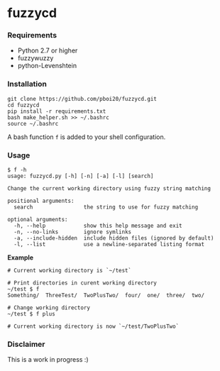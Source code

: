# fuzzycd


### Requirements

- Python 2.7 or higher
- fuzzywuzzy
- python-Levenshtein


### Installation

```
git clone https://github.com/pboi20/fuzzycd.git
cd fuzzycd
pip install -r requirements.txt
bash make_helper.sh >> ~/.bashrc
source ~/.bashrc
```

A bash function `f` is added to your shell configuration.


### Usage

```
$ f -h
usage: fuzzycd.py [-h] [-n] [-a] [-l] [search]

Change the current working directory using fuzzy string matching

positional arguments:
  search                the string to use for fuzzy matching

optional arguments:
  -h, --help            show this help message and exit
  -n, --no-links        ignore symlinks
  -a, --include-hidden  include hidden files (ignored by default)
  -l, --list            use a newline-separated listing format
```

**Example**

```
# Current working directory is `~/test`

# Print directories in curent working directory
~/test $ f
Something/  ThreeTest/  TwoPlusTwo/  four/  one/  three/  two/

# Change working directory
~/test $ f plus

# Current working directory is now `~/test/TwoPlusTwo`
```


### Disclaimer

This is a work in progress :)
